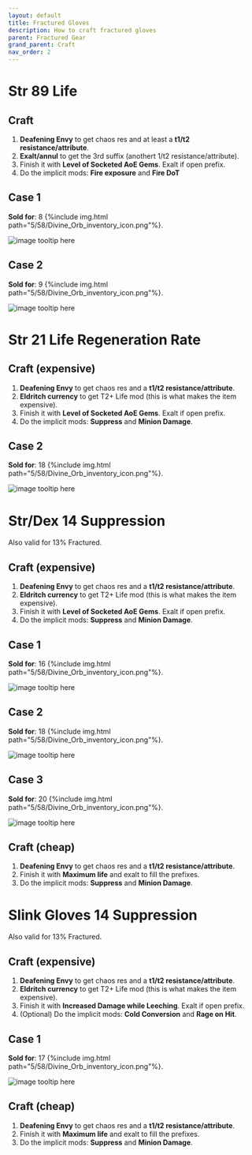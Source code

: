 ```yaml
---
layout: default
title: Fractured Gloves
description: How to craft fractured gloves
parent: Fractured Gear
grand_parent: Craft
nav_order: 2
---
```


# Str 89 Life

## Craft

 1. **Deafening Envy** to get chaos res and at least a **t1/t2 resistance/attribute**.
 2. **Exalt/annul** to get the 3rd suffix (anothert 1/t2 resistance/attribute). 
 3. Finish it with **Level of Socketed AoE Gems**. Exalt if open prefix.
 4. Do the implicit mods: **Fire exposure** and **Fire DoT**

## Case 1

**Sold for**: 8 {%include img.html path="5/58/Divine_Orb_inventory_icon.png"%}.

![image tooltip here](/jekyll-poe-guide/assets/images/example-crafts/gloves-8d.png)

## Case 2

**Sold for**: 9 {%include img.html path="5/58/Divine_Orb_inventory_icon.png"%}.

![image tooltip here](/jekyll-poe-guide/assets/images/example-crafts/gloves-9d.png)

# Str 21 Life Regeneration Rate

## Craft (expensive)

 1. **Deafening Envy** to get chaos res and a **t1/t2 resistance/attribute**.
 2. **Eldritch currency** to get T2+ Life mod (this is what makes the item expensive).
 3. Finish it with **Level of Socketed AoE Gems**. Exalt if open prefix.
 4. Do the implicit mods: **Suppress** and **Minion Damage**.

## Case 2

**Sold for**: 18 {%include img.html path="5/58/Divine_Orb_inventory_icon.png"%}.

![image tooltip here](/jekyll-poe-guide/assets/images/example-crafts/gloves-18d1.png)


# Str/Dex 14 Suppression

Also valid for 13% Fractured.

## Craft (expensive)

 1. **Deafening Envy** to get chaos res and a **t1/t2 resistance/attribute**.
 2. **Eldritch currency** to get T2+ Life mod (this is what makes the item expensive).
 3. Finish it with **Level of Socketed AoE Gems**. Exalt if open prefix.
 4. Do the implicit mods: **Suppress** and **Minion Damage**.

## Case 1

**Sold for**: 16 {%include img.html path="5/58/Divine_Orb_inventory_icon.png"%}.

![image tooltip here](/jekyll-poe-guide/assets/images/example-crafts/gloves-16d.png)

## Case 2

**Sold for**: 18 {%include img.html path="5/58/Divine_Orb_inventory_icon.png"%}.

![image tooltip here](/jekyll-poe-guide/assets/images/example-crafts/gloves-18d.png)

## Case 3

**Sold for**: 20 {%include img.html path="5/58/Divine_Orb_inventory_icon.png"%}.

![image tooltip here](/jekyll-poe-guide/assets/images/example-crafts/gloves-20d.png)


## Craft (cheap)
 1. **Deafening Envy** to get chaos res and a **t1/t2 resistance/attribute**.
 2. Finish it with **Maximum life** and exalt to fill the prefixes.
 3. Do the implicit mods: **Suppress** and **Minion Damage**.

 
# Slink Gloves 14 Suppression

Also valid for 13% Fractured.

## Craft (expensive)

 1. **Deafening Envy** to get chaos res and a **t1/t2 resistance/attribute**.
 2. **Eldritch currency** to get T2+ Life mod (this is what makes the item expensive).
 3. Finish it with **Increased Damage while Leeching**. Exalt if open prefix.
 4. (Optional) Do the implicit mods: **Cold Conversion** and **Rage on Hit**.

## Case 1

**Sold for**: 17 {%include img.html path="5/58/Divine_Orb_inventory_icon.png"%}.

![image tooltip here](/jekyll-poe-guide/assets/images/example-crafts/gloves-17d.png)


## Craft (cheap)
 1. **Deafening Envy** to get chaos res and a **t1/t2 resistance/attribute**.
 2. Finish it with **Maximum life** and exalt to fill the prefixes.
 3. Do the implicit mods: **Suppress** and **Minion Damage**.